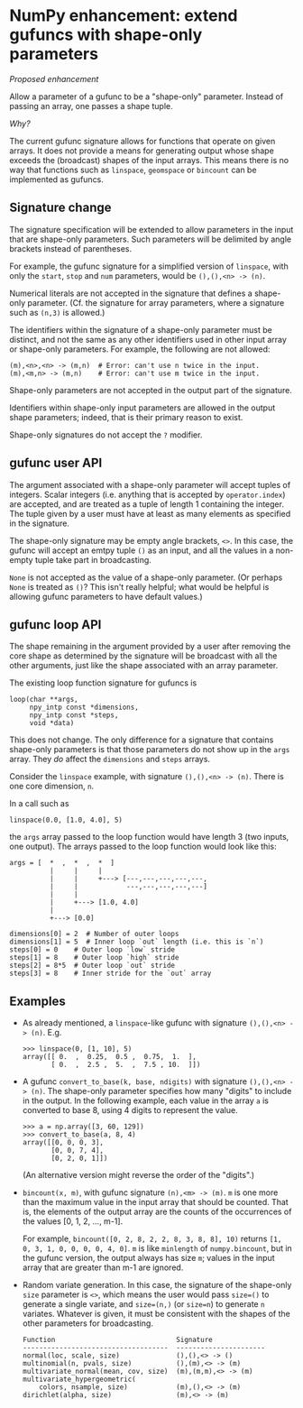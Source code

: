 

NumPy enhancement: extend gufuncs with shape-only parameters
============================================================

*Proposed enhancement*

Allow a parameter of a gufunc to be a "shape-only" parameter.
Instead of passing an array, one passes a shape tuple.

*Why?*

The current gufunc signature allows for functions that operate on given
arrays.  It does not provide a means for generating output whose shape
exceeds the (broadcast) shapes of the input arrays.  This means there
is no way that functions such as `linspace`, `geomspace` or `bincount`
can be implemented as gufuncs.

Signature change
----------------

The signature specification will be extended to allow parameters in
the input that are shape-only parameters.  Such parameters will be
delimited by angle brackets instead of parentheses.

For example, the gufunc signature for a simplified version of
`linspace`, with only the `start`, `stop` and `num` parameters, would
be `(),(),<n> -> (n)`.

Numerical literals are not accepted in the signature that defines a
shape-only parameter.  (Cf. the signature for array parameters, where
a signature such as `(n,3)` is allowed.)

The identifiers within the signature of a shape-only parameter must be
distinct, and not the same as any other identifiers used in other input
array or shape-only parameters.  For example, the following are not
allowed:

    (m),<n>,<n> -> (m,n)  # Error: can't use n twice in the input.
    (m),<m,n> -> (m,n)    # Error: can't use m twice in the input.

Shape-only parameters are not accepted in the output part of the
signature.

Identifiers within shape-only input parameters are allowed in the
output shape parameters; indeed, that is their primary reason to exist.

Shape-only signatures do not accept the `?` modifier.


gufunc user API
---------------

The argument associated with a shape-only parameter will accept tuples
of integers.  Scalar integers (i.e. anything that is accepted by
`operator.index`) are accepted, and are treated as a tuple of
length 1 containing the integer.  The tuple given by a user must
have at least as many elements as specified in the signature.

The shape-only signature may be empty angle brackets, `<>`. In this
case, the gufunc will accept an emtpy tuple `()` as an input, and all
the values in a non-empty tuple take part in broadcasting.

`None` is not accepted as the value of a shape-only parameter.
(Or perhaps `None` is treated as `()`?  This isn't really helpful;
what would be helpful is allowing gufunc parameters to have default
values.)


gufunc loop API
---------------

The shape remaining in the argument provided by a user after removing
the core shape as determined by the signature will be broadcast with
all the other arguments, just like the shape associated with an array
parameter.

The existing loop function signature for gufuncs is

    loop(char **args,
         npy_intp const *dimensions,
         npy_intp const *steps,
         void *data)

This does not change.  The only difference for a signature that
contains shape-only parameters is that those parameters do not show up
in the `args` array.  They *do* affect the `dimensions` and `steps`
arrays.

Consider the `linspace` example, with signature `(),(),<n> -> (n)`.
There is one core dimension, `n`.

In a call such as

    linspace(0.0, [1.0, 4.0], 5)

the `args` array passed to the loop function would have length 3
(two inputs, one output). The arrays passed to the loop function
would look like this:

    args = [  *  ,  *  ,  *  ]
              |     |     |
              |     |     +---> [---,---,---,---,---,
              |     |            ---,---,---,---,---]
              |     |
              |     +---> [1.0, 4.0]
              |
              +---> [0.0]

    dimensions[0] = 2  # Number of outer loops
    dimensions[1] = 5  # Inner loop `out` length (i.e. this is `n`)
    steps[0] = 0    # Outer loop `low` stride
    steps[1] = 8    # Outer loop `high` stride
    steps[2] = 8*5  # Outer loop `out` stride
    steps[3] = 8    # Inner stride for the `out` array

Examples
--------

* As already mentioned, a `linspace`-like gufunc with signature
  `(),(),<n> -> (n)`.  E.g.

      >>> linspace(0, [1, 10], 5)
      array([[ 0.  ,  0.25,  0.5 ,  0.75,  1.  ],
             [ 0.  ,  2.5 ,  5.  ,  7.5 , 10.  ]])

* A gufunc `convert_to_base(k, base, ndigits)` with signature
  `(),(),<n> -> (n)`.  The shape-only parameter specifies how
  many "digits" to include in the output.  In the following example,
  each value in the array `a` is converted to base 8, using 4 digits
  to represent the value.

      >>> a = np.array([3, 60, 129])
      >>> convert_to_base(a, 8, 4)
      array([[0, 0, 0, 3],
             [0, 0, 7, 4],
             [0, 2, 0, 1]])

  (An alternative version might reverse the order of the "digits".)

* `bincount(x, m)`, with gufunc signature `(n),<m> -> (m)`.  `m` is one
  more than the maximum value in the input array that should be counted.
  That is, the elements of the output array are the counts of the
  occurrences of the values [0, 1, 2, ..., m-1].

  For example, `bincount([0, 2, 8, 2, 2, 8, 3, 8, 8], 10)` returns
  `[1, 0, 3, 1, 0, 0, 0, 0, 4, 0]`.  `m` is like `minlength` of
  `numpy.bincount`, but in the gufunc version, the output always has
  size `m`; values in the input array that are greater than m-1 are ignored.

* Random variate generation.  In this case, the signature of the shape-only
  `size` parameter is `<>`, which means the user would pass `size=()` to
  generate a single variate, and `size=(n,)` (or `size=n`) to generate `n`
  variates.  Whatever is given, it must be consistent with the shapes
  of the other parameters for broadcasting.

      Function                              Signature
      ------------------------------------  ----------------------
      normal(loc, scale, size)              (),(),<> -> ()
      multinomial(n, pvals, size)           (),(m),<> -> (m)
      multivariate_normal(mean, cov, size)  (m),(m,m),<> -> (m)
      multivariate_hypergeometric(
          colors, nsample, size)            (m),(),<> -> (m)
      dirichlet(alpha, size)                (m),<> -> (m)
